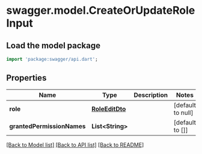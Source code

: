 # swagger.model.CreateOrUpdateRoleInput

## Load the model package
```dart
import 'package:swagger/api.dart';
```

## Properties
Name | Type | Description | Notes
------------ | ------------- | ------------- | -------------
**role** | [**RoleEditDto**](RoleEditDto.md) |  | [default to null]
**grantedPermissionNames** | **List&lt;String&gt;** |  | [default to []]

[[Back to Model list]](../README.md#documentation-for-models) [[Back to API list]](../README.md#documentation-for-api-endpoints) [[Back to README]](../README.md)


